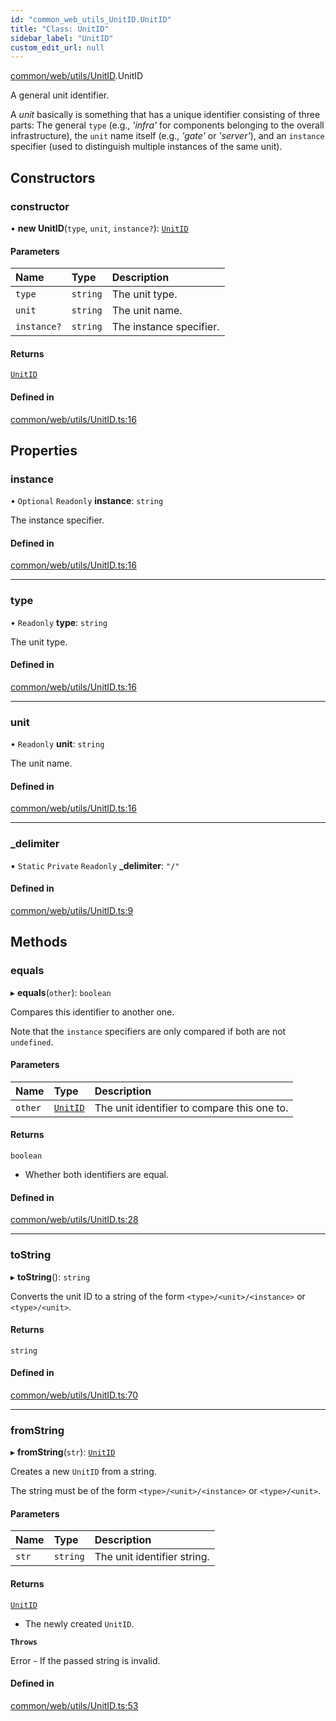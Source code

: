 ```yaml
---
id: "common_web_utils_UnitID.UnitID"
title: "Class: UnitID"
sidebar_label: "UnitID"
custom_edit_url: null
---
```


[common/web/utils/UnitID](../modules/common_web_utils_UnitID.md).UnitID

A general unit identifier.

A *unit* basically is something that has a unique identifier consisting of three parts: The general ``type`` (e.g., *'infra'* for components
belonging to the overall infrastructure), the ``unit`` name itself (e.g., *'gate'* or *'server'*), and an ``instance`` specifier (used to
distinguish multiple instances of the same unit).

## Constructors

### constructor

• **new UnitID**(`type`, `unit`, `instance?`): [`UnitID`](common_web_utils_UnitID.UnitID.md)

#### Parameters

| Name | Type | Description |
| :------ | :------ | :------ |
| `type` | `string` | The unit type. |
| `unit` | `string` | The unit name. |
| `instance?` | `string` | The instance specifier. |

#### Returns

[`UnitID`](common_web_utils_UnitID.UnitID.md)

#### Defined in

[common/web/utils/UnitID.ts:16](https://github.com/Soroush9978/rds-ng/blob/5673246/src/common/web/utils/UnitID.ts#L16)

## Properties

### instance

• `Optional` `Readonly` **instance**: `string`

The instance specifier.

#### Defined in

[common/web/utils/UnitID.ts:16](https://github.com/Soroush9978/rds-ng/blob/5673246/src/common/web/utils/UnitID.ts#L16)

___

### type

• `Readonly` **type**: `string`

The unit type.

#### Defined in

[common/web/utils/UnitID.ts:16](https://github.com/Soroush9978/rds-ng/blob/5673246/src/common/web/utils/UnitID.ts#L16)

___

### unit

• `Readonly` **unit**: `string`

The unit name.

#### Defined in

[common/web/utils/UnitID.ts:16](https://github.com/Soroush9978/rds-ng/blob/5673246/src/common/web/utils/UnitID.ts#L16)

___

### \_delimiter

▪ `Static` `Private` `Readonly` **\_delimiter**: ``"/"``

#### Defined in

[common/web/utils/UnitID.ts:9](https://github.com/Soroush9978/rds-ng/blob/5673246/src/common/web/utils/UnitID.ts#L9)

## Methods

### equals

▸ **equals**(`other`): `boolean`

Compares this identifier to another one.

Note that the ``instance`` specifiers are only compared if both are not ``undefined``.

#### Parameters

| Name | Type | Description |
| :------ | :------ | :------ |
| `other` | [`UnitID`](common_web_utils_UnitID.UnitID.md) | The unit identifier to compare this one to. |

#### Returns

`boolean`

- Whether both identifiers are equal.

#### Defined in

[common/web/utils/UnitID.ts:28](https://github.com/Soroush9978/rds-ng/blob/5673246/src/common/web/utils/UnitID.ts#L28)

___

### toString

▸ **toString**(): `string`

Converts the unit ID to a string of the form ``<type>/<unit>/<instance>`` or ``<type>/<unit>``.

#### Returns

`string`

#### Defined in

[common/web/utils/UnitID.ts:70](https://github.com/Soroush9978/rds-ng/blob/5673246/src/common/web/utils/UnitID.ts#L70)

___

### fromString

▸ **fromString**(`str`): [`UnitID`](common_web_utils_UnitID.UnitID.md)

Creates a new ``UnitID`` from a string.

The string must be of the form ``<type>/<unit>/<instance>`` or ``<type>/<unit>``.

#### Parameters

| Name | Type | Description |
| :------ | :------ | :------ |
| `str` | `string` | The unit identifier string. |

#### Returns

[`UnitID`](common_web_utils_UnitID.UnitID.md)

- The newly created ``UnitID``.

**`Throws`**

Error - If the passed string is invalid.

#### Defined in

[common/web/utils/UnitID.ts:53](https://github.com/Soroush9978/rds-ng/blob/5673246/src/common/web/utils/UnitID.ts#L53)
